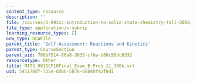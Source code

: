 ```yaml
---
content_type: resource
description: ''
file: /courses/3-091sc-introduction-to-solid-state-chemistry-fall-2010/545178df735edd8650760d840f42f8d1_MIT3_091SCF10Final_Exam_B_Prob_11_300k.srt
file_type: application/x-subrip
learning_resource_types: []
ocw_type: OCWFile
parent_title: 'Self-Assessment: Reactions and Kinetics'
parent_type: CourseSection
parent_uid: 786b7514-86a8-3635-cf6a-b88c95dc0332
resourcetype: Other
title: MIT3_091SCF10Final_Exam_B_Prob_11_300k.srt
uid: 545178df-735e-dd86-5076-0d840f42f8d1
---
```

